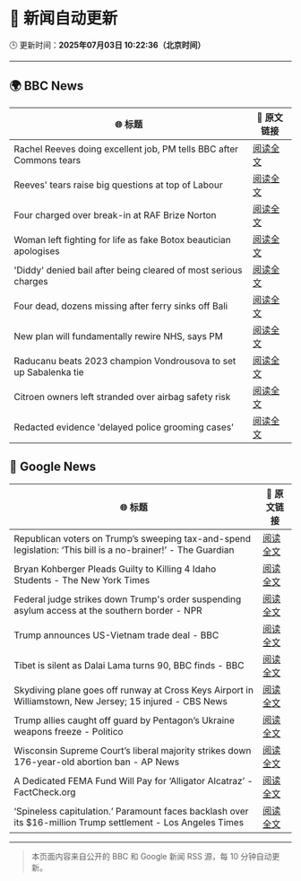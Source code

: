 # 🧠 新闻自动更新

🕒 更新时间：**2025年07月03日 10:22:36（北京时间）**

---

## 🌍 BBC News

| 🌐 标题 | 🔗 原文链接 |
|--------|-------------|
| Rachel Reeves doing excellent job, PM tells BBC after Commons tears | [阅读全文](https://www.bbc.com/news/articles/cly26wpez97o) |
| Reeves' tears raise big questions at top of Labour | [阅读全文](https://www.bbc.com/news/articles/cn0qr9wlpnqo) |
| Four charged over break-in at RAF Brize Norton | [阅读全文](https://www.bbc.com/news/articles/cly1jejw4xeo) |
| Woman left fighting for life as fake Botox beautician apologises | [阅读全文](https://www.bbc.com/news/articles/c89eey7jjeno) |
| 'Diddy' denied bail after being cleared of most serious charges | [阅读全文](https://www.bbc.com/news/articles/cjd2e310k25o) |
| Four dead, dozens missing after ferry sinks off Bali | [阅读全文](https://www.bbc.com/news/articles/cew0yz5xw1no) |
| New plan will fundamentally rewire NHS, says PM | [阅读全文](https://www.bbc.com/news/articles/cy5wpe9r1d6o) |
| Raducanu beats 2023 champion Vondrousova to set up Sabalenka tie | [阅读全文](https://www.bbc.com/sport/tennis/articles/cj4ewwzln7vo) |
| Citroen owners left stranded over airbag safety risk | [阅读全文](https://www.bbc.com/news/articles/c0m8872n9gxo) |
| Redacted evidence 'delayed police grooming cases' | [阅读全文](https://www.bbc.com/news/articles/cgq7n3lyyjqo) |

## 📰 Google News

| 🌐 标题 | 🔗 原文链接 |
|--------|-------------|
| Republican voters on Trump’s sweeping tax-and-spend legislation: ‘This bill is a no-brainer!’ - The Guardian | [阅读全文](https://news.google.com/rss/articles/CBMijwFBVV95cUxNWUJIVTNoN0t1cVFxSDlmaFhlVnhyNmFHRWdidHI3YjJWQnZVWEFKZFdHZHg5RUpMREFWMURVa2dEZlRpdldyRVdsb0l5ZUNndVRUUGZLaXg3VWJyTGIybjFtMThrNzd5OGJNQVBzajhhSVJTaUgxOTFNWU9FY0Y3dUt1R1BHb08zZXFRaE9YQQ?oc=5) |
| Bryan Kohberger Pleads Guilty to Killing 4 Idaho Students - The New York Times | [阅读全文](https://news.google.com/rss/articles/CBMie0FVX3lxTE5iQ09zblBBcndWa0Nqb1BHaEdYWGczd0xFTGxmRVRvYmVUTlpqOUxsRHN5OFlEaWlaMzhUSTRtcmRTNUZEZ3dZcEpRcVVWd3NUdUxjeEVMNW9IUHRCMzB0QUNWVjRsdXZUM1ZXeWowYlN2b3F0UUNVZ0M3UQ?oc=5) |
| Federal judge strikes down Trump's order suspending asylum access at the southern border - NPR | [阅读全文](https://news.google.com/rss/articles/CBMiiAFBVV95cUxOS0NMS1VxQnBYbHNTRHRUN0sxQXNYMUxNRjFKeV94M0RkbXdsTnFtZTgtM21wcDRuMmN5NkxCcV9rUTVUdHlTbGxDU0FmR01paUR5X0JMRGNCYnBPSm5EYkJqVFl3TC1feWRxT19WaEMweC05QVVzMzJlVWdsQXJtLWZuM3dobHBE?oc=5) |
| Trump announces US-Vietnam trade deal - BBC | [阅读全文](https://news.google.com/rss/articles/CBMiWkFVX3lxTFB1LTBDVUdFcHZVTTMxVmYxWm84RGMzeDZpRV8xZTNGRFZXSGlDYkp5dWRCaFJKdkhsNFV3NmJSRk9wU1BpcnVDb0tKdzJEWmZLZ0dFekRqUm8yUdIBX0FVX3lxTE5YNndNc1g2blJqaEJreFV2ZzhPVkFnY3NvRkE4VjBWLTdzM3FlUV9PSFNyOUllR01JNDZ1dVpCdTNSc0hTS3M4ZkU3cEJ4SnVwNlpQdldvWmpNRVNkWHdJ?oc=5) |
| Tibet is silent as Dalai Lama turns 90, BBC finds - BBC | [阅读全文](https://news.google.com/rss/articles/CBMiWkFVX3lxTE5hZ2xJXzFVYWtzRDcyb3BZSTd2U0VGWVZTaDRBN1lJYlV0S2Z6V3VEaVAySWZZaTZRdkFiWXhGdC00bVJCZmFUWUJjdG9iU0lYUUJ2Z3I0NGlIUdIBX0FVX3lxTFBlSlFKNDV4YWJ5Y0lhRDFJZ1ZmVjJkZ082NDlWRGZJT2hpYXFGZzh0MDZxRWE0MEdkQkxmSTdiNDd6d3pncjhSS0pnaVppc3JIX1FqczhHcVdnazY5aXRR?oc=5) |
| Skydiving plane goes off runway at Cross Keys Airport in Williamstown, New Jersey; 15 injured - CBS News | [阅读全文](https://news.google.com/rss/articles/CBMingFBVV95cUxPR2Vtd3Y2VWk2a1BYc3BNcTUwSUJSbkp3VGF0WjhvV2Q1RWpDZmRzeG8zRmFfMkFvS3RfNHoxZFdGQmpYQWI2MURLLUxZa0RrOTctMlQ1eDlHWElkTElDY2RidXBXNkRsRGtxZ1AxSlM5Wnk0UEdfVnloQ1FXNFpqcE9rUGNzaFI2TTZIQWhRQk1zZ0thdjg1Q3lubnE1Z9IBowFBVV95cUxQX0s4blVnZzFxamhNWEZ1aVI5NUdUcXo4SWhTV25DN3NMcUxBMlAzci1EeHAwMXo2dmt3Smw0NmpLN0xDMHdDVW1jeG5KZkpNcktCS0JNSGlmRTFKSGQzVmhIdHFJaVRxNlduTGk0VGhaNUJNMWloX1VhT09GSWJIb3JadWNIUUZ4Z1ZhMEhMaTlNR09oT0haRnpIVHFEMGpsdndF?oc=5) |
| Trump allies caught off guard by Pentagon’s Ukraine weapons freeze - Politico | [阅读全文](https://news.google.com/rss/articles/CBMikAFBVV95cUxNRUVzUXVEdTE4RHJMNUJzYmhPUXBCeXBoRWZINGd1bTBxVkJORlJobWxPaFZld2hVR0x5WmEtRXBmSmN6Y215NWxUcUZFZTlTM01NNHpwSm02dFczNHV3OWJPNE9PYS15SG0tS2RIbUdyWERCMERGSXhQcjY3UmxWU0hLQWN2cnI4RDJOa2dMcTE?oc=5) |
| Wisconsin Supreme Court’s liberal majority strikes down 176-year-old abortion ban - AP News | [阅读全文](https://news.google.com/rss/articles/CBMikAFBVV95cUxNY19jOHNJazRBOTRIV3g2cHpreTl3NEtZQ0xfcl9hVXNNMzRIaUJWaDZUdTFuZ3FleGw2S2RSRXNTU2FSTHZNUUtFVlAtdVhINGRQSkdnOFpsVEJwMlBnemZGMExobEprUXJoS2hvNzFDclpMN0NqbE94bGtOaGFMZFBuR2NlbllDT0kxV1ZRYlM?oc=5) |
| A Dedicated FEMA Fund Will Pay for ‘Alligator Alcatraz’ - FactCheck.org | [阅读全文](https://news.google.com/rss/articles/CBMikgFBVV95cUxPbVE0YlNYSk90eGdZWEp2UDdlMjdMWkI1dFV2eTRLcXdMd0lkWHJtRDdleC1DQ0ZjbWRtYVU5Y2llWUozcEQxOFF6V2xSaHJzSDlBb0NqTGcyV3l2eGFUOFRyTGtuVHZ0TjIzUndNRDdKbGk1NW5JdG81TVZKcVVueEVJaXdiUVBIejZtWWFjUmcxdw?oc=5) |
| ‘Spineless capitulation.’ Paramount faces backlash over its $16-million Trump settlement - Los Angeles Times | [阅读全文](https://news.google.com/rss/articles/CBMi0AFBVV95cUxPZkM1eFZLSnU4UmlIX0NiS014X3JOUGlWY0FadTdJdlZvbTZUVEpzQXc2RGt5VjRldnA2Vy00R25XV0tyTVh4cUQ5aVlJWFROS3dQRDdsdS1VblVWZ0JUcml3UjM1Y1JrbEJkblBRTldwa0taMVdVYlFzMkhRZ0d0d18tLTVva2p0OTY3b1c4T1JMb2VVRmRtWktKaFNjMlhZVEZuRGdlbDc4V0d1UHMxRl9xbzAxZzlLMk1nRGUyRDZUV2RfanFZdjBQdWpudnFr?oc=5) |

---
> 本页面内容来自公开的 BBC 和 Google 新闻 RSS 源，每 10 分钟自动更新。